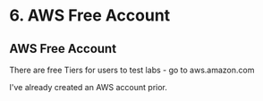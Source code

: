 # 6. AWS Free Account

## AWS Free Account

There are free Tiers for users to test labs - go to aws.amazon.com

I've already created an AWS account prior.

